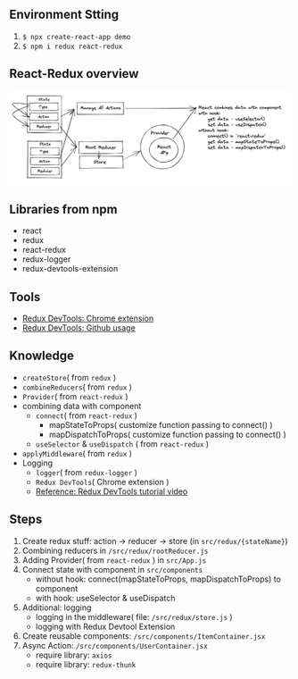 ## Environment Stting

1. `$ npx create-react-app demo`
2. `$ npm i redux react-redux`

## React-Redux overview
![React-Redux overview](../assets/react-redux-overview.png)

## Libraries from npm

- react
- redux
- react-redux
- redux-logger
- redux-devtools-extension

## Tools

- [Redux DevTools: Chrome extension](https://chrome.google.com/webstore/detail/redux-devtools/lmhkpmbekcpmknklioeibfkpmmfibljd?hl=en)
- [Redux DevTools: Github usage](https://github.com/zalmoxisus/redux-devtools-extension)

## Knowledge

- `createStore`( from `redux` )
- `combineReducers`( from `redux` )
- `Provider`( from `react-redux` )
- combining data with component
    - `connect`( from `react-redux` )
        - mapStateToProps( customize function passing to connect() )
        - mapDispatchToProps( customize function passing to connect() )
    - `useSelector` & `useDispatch` ( from `react-redux` )
- `applyMiddleware`( from `redux` )
- Logging
    - `logger`( from `redux-logger` )
    - `Redux DevTools`( Chrome extension )
    - [Reference: Redux DevTools tutorial video](https://youtu.be/IlM7497j6LY)

## Steps

1. Create redux stuff: action -> reducer -> store (in `src/redux/{stateName}`)
2. Combining reducers in `/src/redux/rootReducer.js`
2. Adding Provider( from `react-redux` ) in `src/App.js` 
3. Connect state with component in `src/components`
    - without hook: connect(mapStateToProps, mapDispatchToProps) to component
    - with hook: useSelector & useDispatch
4. Additional: logging
    - logging in the middleware( file: `/src/redux/store.js` )
    - logging with Redux Devtool Extension
5. Create reusable components: `/src/components/ItemContainer.jsx`
6. Async Action: `/src/components/UserContainer.jsx`
    - require library: `axios`
    - require library: `redux-thunk`
